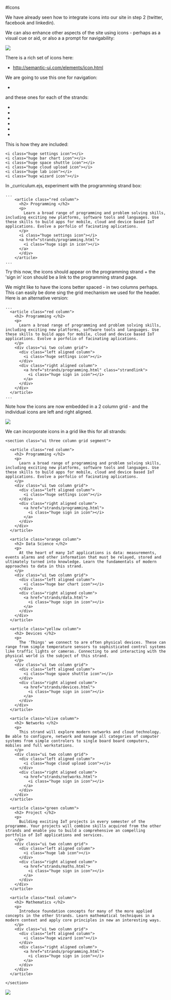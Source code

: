 #Icons

We have already seen how to integrate icons into our site in step 2 (twitter, facebook and linkedin). 

We can also enhance other aspects of the site using icons - perhaps as a visual cue or aid, or also a a prompt for navigability:

![](img/09.png)

There is a rich set of icons here:

- <http://semantic-ui.com/elements/icon.html>

We are going to use this one for navigation:
          
- <i class="huge sign in icon"></i>

and these ones for each of the strands:

- <i class="huge settings icon"></i>
- <i class="huge bar chart icon"></i>
- <i class="huge space shuttle icon"></i>
- <i class="huge cloud upload icon"></i>
- <i class="huge lab icon"></i>
- <i class="huge wizard icon"></i>

This is how they are included:

~~~
<i class="huge settings icon"></i>
<i class="huge bar chart icon"></i>
<i class="huge space shuttle icon"></i>
<i class="huge cloud upload icon"></i>
<i class="huge lab icon"></i>
<i class="huge wizard icon"></i>
~~~

In _curriculum.ejs, experiment with the programming strand box:

~~~
...
    <article class="red column">
      <h2> Programming </h2>
      <p>
        Learn a broad range of programming and problem solving skills, including exciting new platforms, software tools and languages. Use these skills to build apps for mobile, cloud and device based IoT applications. Evolve a porfolio of facinating aplications.
      </p>
      <i class="huge settings icon"></i>
      <a href="strands/programming.html">
        <i class="huge sign in icon"></i>
      </a>
      </div>
    </article>
...
~~~

Try this now, the icons should appear on the programming strand + the 'sign in' icon should be a link to the programming strand page.

We might like to have the icons better spaced - in two columns perhaps. This can easily be done sing the grid mechanism we used for the header. Here is an alternative version:

~~~
...
  <article class="red column">
    <h2> Programming </h2>
    <p>
      Learn a broad range of programming and problem solving skills, including exciting new platforms, software tools and languages. Use these skills to build apps for mobile, cloud and device based IoT applications. Evolve a porfolio of facinating aplications.
    </p>
    <div class="ui two column grid">
      <div class="left aligned column">
        <i class="huge settings icon"></i>
      </div>
      <div class="right aligned column">
        <a href="strands/programming.html" class="strandlink">
          <i class="huge sign in icon"></i>
        </a>
      </div>
    </div>
  </article>
...
~~~

Note how the icons are now embedded in a 2 column grid - and the individual icons are left and right aligned.

![](img/10.png)

We can incorporate icons in a grid like this for all strands:

~~~
<section class="ui three column grid segment">

  <article class="red column">
    <h2> Programming </h2>
    <p>
      Learn a broad range of programming and problem solving skills, including exciting new platforms, software tools and languages. Use these skills to build apps for mobile, cloud and device based IoT applications. Evolve a porfolio of facinating aplications.
    </p>
    <div class="ui two column grid">
      <div class="left aligned column">
        <i class="huge settings icon"></i>
      </div>
      <div class="right aligned column">
        <a href="strands/programming.html">
          <i class="huge sign in icon"></i>
        </a>
      </div>
    </div>
  </article>

  <article class="orange column">
    <h2> Data Science </h2>
    <p>
      At the heart of many IoT applications is data: measurements, events alarms and other information that must be relayed, stored and ultimately turned into knowledge. Learn the fundamentals of modern approaches to data in this strand.
    </p>
    <div class="ui two column grid">
      <div class="left aligned column">
        <i class="huge bar chart icon"></i>
      </div>
      <div class="right aligned column">
        <a href="strands/data.html">
          <i class="huge sign in icon"></i>
        </a>
      </div>
    </div>
  </article>

  <article class="yellow column">
    <h2> Devices </h2>
    <p>
      The 'Things' we connect to are often physical devices. These can range from simple temperature sensors to sophisticated control systems like traffic lights or cameras. Connecting to and interacting with the physical world is the subject of this strand.
    </p>
    <div class="ui two column grid">
      <div class="left aligned column">
        <i class="huge space shuttle icon"></i>
      </div>
      <div class="right aligned column">
        <a href="strands/devices.html">
          <i class="huge sign in icon"></i>
        </a>
      </div>
    </div>
  </article>

  <article class="olive column">
    <h2> Networks </h2>
    <p>
      This strand will explore modern networks and cloud technology. Be able to configure, network and manage all categories of computer systems from simple controlers to single board board computers, mobiles and full workstations.
    </p>
    <div class="ui two column grid">
      <div class="left aligned column">
        <i class="huge cloud upload icon"></i>
      </div>
      <div class="right aligned column">
        <a href="strands/networks.html">
          <i class="huge sign in icon"></i>
        </a>
      </div>
    </div>
  </article>

  <article class="green column">
    <h2> Project </h2>
    <p>
      Building exciting IoT projects in every semester of the programme. Your projects will combine skills acquired from the other strands and enable you to build a comprehensive an compelling portfolio of IoT applications and services.
    </p>
    <div class="ui two column grid">
      <div class="left aligned column">
        <i class="huge lab icon"></i>
      </div>
      <div class="right aligned column">
        <a href="strands/maths.html">
          <i class="huge sign in icon"></i>
        </a>
      </div>
    </div>
  </article>

  <article class="teal column">
    <h2> Mathematics </h2>
    <p>
      Introduce foundation concepts for many of the more applied concepts in the other Strands. Learn mathematical techniques in a modern context and apply core principles in new an interesting ways.
    </p>
    <div class="ui two column grid">
      <div class="left aligned column">
        <i class="huge wizard icon"></i>
      </div>
      <div class="right aligned column">
        <a href="strands/programming.html">
          <i class="huge sign in icon"></i>
        </a>
      </div>
    </div>
  </article>
  
</section>
~~~

![](img/11.png)


